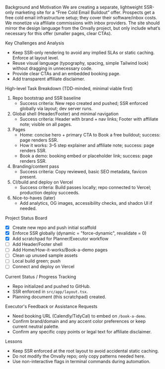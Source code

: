 Background and Motivation
We are creating a separate, lightweight SSR-only marketing site for a “Free Cold Email Buildout” offer. Prospects get a free cold email infrastructure setup; they cover their software/inbox costs. We monetize via affiliate commissions with inbox providers. The site should mirror the design language from the Onvally project, but only include what’s necessary for this offer (smaller pages, clear CTAs).

Key Challenges and Analysis
- Keep SSR-only rendering to avoid any implied SLAs or static caching. Enforce at layout level.
- Reuse visual language (typography, spacing, simple Tailwind look) without dragging in unnecessary code.
- Provide clear CTAs and an embedded booking page.
- Add transparent affiliate disclaimer.

High-level Task Breakdown (TDD-minded, minimal viable first)
1) Repo bootstrap and SSR baseline
   - Success criteria: New repo created and pushed; SSR enforced globally via layout; dev server runs.
2) Global shell (Header/Footer) and minimal navigation
   - Success criteria: Header with brand + nav links; Footer with affiliate note; visible on all pages.
3) Pages
   - Home: concise hero + primary CTA to Book a free buildout; success: page renders SSR.
   - How it works: 3–5 step explainer and affiliate note; success: page renders SSR.
   - Book a demo: booking embed or placeholder link; success: page renders SSR.
4) Branding/content pass
   - Success criteria: Copy reviewed, basic SEO metadata, favicon present.
5) CI/build and deploy on Vercel
   - Success criteria: Build passes locally; repo connected to Vercel; production deploy succeeds.
6) Nice-to-haves (later)
   - Add analytics, OG images, accessibility checks, and shadcn UI if needed.

Project Status Board
- [x] Create new repo and push initial scaffold
- [x] Enforce SSR globally (dynamic = "force-dynamic", revalidate = 0)
- [x] Add scratchpad for Planner/Executor workflow
- [ ] Add Header/Footer shell
- [ ] Add Home/How-it-works/Book-a-demo pages
- [ ] Clean up unused sample assets
- [ ] Local build green; push
- [ ] Connect and deploy on Vercel

Current Status / Progress Tracking
- Repo initialized and pushed to GitHub.
- SSR enforced in `src/app/layout.tsx`.
- Planning document (this scratchpad) created.

Executor's Feedback or Assistance Requests
- Need booking URL (Calendly/TidyCal) to embed on `/book-a-demo`.
- Confirm brand/domain and any accent color preferences or keep current neutral palette.
- Confirm any specific copy points or legal text for affiliate disclaimer.

Lessons
- Keep SSR enforced at the root layout to avoid accidental static caching.
- Do not modify the Onvally repo; only copy patterns needed here.
- Use non-interactive flags in terminal commands during automation.


